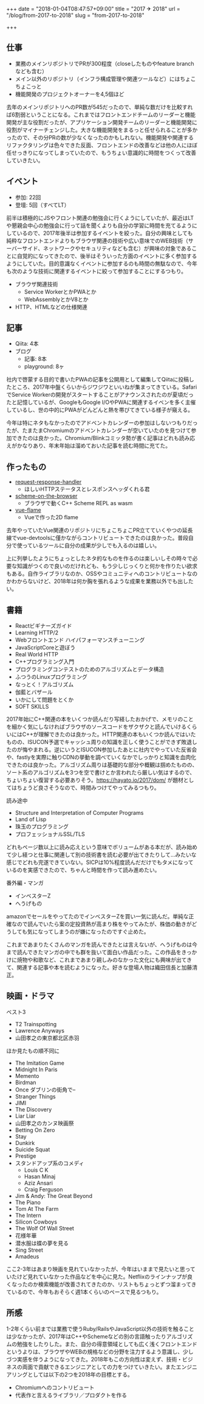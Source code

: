 +++
date = "2018-01-04T08:47:57+09:00"
title = "2017 ✈ 2018"
url = "/blog/from-2017-to-2018"
slug = "from-2017-to-2018"

+++

<style>
  section.main .content .markdown ol > li {
    list-style-type: decimal;
  }
  section.main .content .markdown li > ul {
    margin: 0;
    padding-left: 1.5em;
  }
</style>

## 仕事

-   業務のメインリポジトリでPRが300程度（closeしたものやfeature branchなども含む）
-   メイン以外のリポジトリ（インフラ構成管理や関連ツールなど）にはちょこちょこっと
-   機能開発のプロジェクトオーナーを4,5個ほど

去年のメインリポジトリへのPR数が545だったので、単純な数だけを比較すれば6割弱ということになる。これまではフロントエンドチームのリーダーと機能開発が主な役割だったが、アプリケーション開発チームのリーダーと機能開発に役割がマイナーチェンジした。大きな機能開発をまるっと任せられることが多かったので、その分PRの数が少なくなったのかもしれない。機能開発や関連するリファクタリングは色々できた反面、フロントエンドの改善などは他の人にほぼ任せっきりになってしまっていたので、もうちょい意識的に時間をつくって改善していきたい。

## イベント

-   参加: 22回
-   登壇: 5回（すべてLT）

前半は積極的にJSやフロント関連の勉強会に行くようにしていたが、最近はLTや懇親会中心の勉強会に行って話を聞くよりも自分の学習に時間を充てるようにしているので、2017年後半は参加するイベントを絞った。自分の興味としても純粋なフロントエンドよりもブラウザ関連の技術や広い意味でのWEB技術（サーバーサイド、ネットワークやセキュリティなども含む）が興味の対象であることに自覚的になってきたので、後半はそういった方面のイベントに多く参加するようにしていた。目的意識なくイベントに参加するのも時間の無駄なので、今年も次のような技術に関連するイベントに絞って参加することにするつもり。

-   ブラウザ関連技術
    -   Service WorkerとかPWAとか
    -   WebAssemblyとかV8とか
-   HTTP、HTMLなどの仕様関連

## 記事

-   Qiita: 4本
-   ブログ
    -   記事: 8本
    -   playground: 8ヶ

社内で啓蒙する目的で書いたPWAの記事を公開用として編集してQiitaに投稿したところ、2017年中盤くらいからジワジワといいねが集まってきている。SafariでService Workerの開発がスタートすることがアナウンスされたのが夏頃だったと記憶しているが、GoogleもGoogle I/OやPWAに関連するイベンを多く主催しているし、世の中的にPWAがどんどんと熱を帯びてきている様子が窺える。

今年は特にネタもなかったのでアドベントカレンダーの参加はしないつもりだったが、たまたまChromiumのアドベントカレンダーが空いていたのを見つけて参加できたのは良かった。Chromium/Blinkコミッタ勢が書く記事はどれも読み応えがかなりあり、年末年始は溜めておいた記事を読む時間に充てた。

## 作ったもの

-   [request-response-handler](https://edwardkenfox.com/playground/response-headers-requester/)
    -   ほしいHTTPステータスとレスポンスヘッダくれる君
-   [scheme-on-the-browser](https://edwardkenfox.com/playground/scheme-on-the-browser/)
    -   ブラウザで動くC++ Scheme REPL as wasm
-   [vue-flame](https://github.com/edwardkenfox/vue-flame)
    -   Vueで作った2D flame

去年やっていたVue関連のリポジトリにちょこちょこPR立てていくやつの延長線でvue-devtoolsに僅かながらコントリビュートできたのは良かった。普段自分で使っているツールに自分の成果が少しでも入るのは嬉しい。

上に列挙したようにちょっとしたネタ的なものを作るのは楽しいしその時々で必要な知識がつくので良いのだけれども、もう少しじっくりと何かを作りたい欲求もある。自作ライブラリなのか、OSSやコミュニティへのコントリビュートなのかわからないけど、2018年は何か胸を張れるような成果を業務以外でも出したい。

## 書籍

-   Reactビギナーズガイド
-   Learning HTTP/2
-   Webフロントエンド ハイパフォーマンスチューニング
-   JavaScriptCoreと遊ぼう
-   Real World HTTP
-   C++プログラミング入門
-   プログラミングコンテストのためのアルゴリズムとデータ構造
-   ふつうのLinuxプログラミング
-   なっとく！アルゴリズム
-   伽藍とバザール
-   いかにして問題をとくか
-   SOFT SKILLS

2017年始にC++関連の本をいくつか読んだり写経したおかげで、メモリのことを細かく気にしなければブラウザのソースコードをザクザクと読んでいけるくらいにはC++が理解できたのは良かった。HTTP関連の本もいくつか読んではいたものの、ISUCON予選でキャッシュ周りの知識を正しく使うことができず敗退したのが悔やまれる。逆にいうとISUCON参加したあとに社内でやっていた反省会や、fastlyを実際に触りCDNの挙動を調べていくなかでしっかりと知識を血肉化できたのは良かった。アルゴリズム周りは基礎的な部分や概観は掴めたものの、ソート系のアルゴリズムを3つを空で書けとか言われたら厳しい気はするので、ちょいちょい復習する必要ありそう。https://hayato.io/2017/dom/ が題材としてはちょうど良さそうなので、時間みつけてやってみるつもり。

読み途中

-   Structure and Interpretation of Computer Programs
-   Land of Lisp
-   珠玉のプログラミング
-   プロフェッショナルSSL/TLS

どれもページ数以上に読み応えという意味でボリュームがある本だが、読み始めて少し経つと仕事に関連して別の技術書を読む必要が出てきたりして…みたいな感じでどれも完遂できていない。SICPは10%程度読んだだけでもタメになっているのを実感できたので、ちゃんと時間を作って読み進めたい。

番外編・マンガ

-   インベスターZ
-   へうげもの

amazonでセールをやってたのでインベスターZを買い一気に読んだ。単純な正確なので読んでいたら案の定投資熱が高まり株をやってみたが、株価の動きがどうしても気になってしまうのが嫌になったのですぐ止めた。

これまであまりたくさんのマンガを読んできたとは言えないが、へうげものは今まで読んできたマンガの中でも群を抜いて面白い作品だった。この作品をきっかけに焼物や和歌など、これまであまり親しみのなかった文化にも興味が出てきて、関連する記事や本を読むようになった。好きな登場人物は織田信長と加藤清正。

## 映画・ドラマ

ベスト3

-   T2 Trainspotting
-   Lawrence Anyways
-   山田孝之の東京都北区赤羽

ほか見たもの順不同に

-   The Imitation Game
-   Midnight In Paris
-   Memento
-   Birdman
-   Once ダブリンの街角で–
-   Stranger Things
-   JIMI
-   The Discovery
-   Liar Liar
-   山田孝之のカンヌ映画祭
-   Betting On Zero
-   Stay
-   Dunkirk
-   Suicide Squat
-   Prestige
-   スタンドアップ系のコメディ
    -   Louis C K
    -   Hasan Minaj
    -   Aziz Ansari
    -   Craig Ferguson
-   Jim & Andy: The Great Beyond
-   The Piano
-   Tom At The Farm
-   The Intern
-   Silicon Cowboys
-   The Wolf Of Wall Street
-   花様年華
-   潜水服は蝶の夢を見る
-   Sing Street
-   Amadeus

ここ2-3年はあまり映画を見れていなかったが、今年はいままで見たいと思っていたけど見れていなかった作品などを中心に見た。Netflixのラインナップが良くなったのか検索機能が改善されてきたのか、リストもちょっとずつ溜まってきているので、今年もおそらく週1本くらいのペースで見るつもり。

## 所感

1-2年くらい前までは業務で使うRuby/RailsやJavaScript以外の技術を触ることは少なかったが、2017年はC++やSchemeなどの別の言語触ったりアルゴリズムの勉強をしたりした。また、自分の得意領域としても広く浅くフロントエンドというよりは、ブラウザやWEBの規格などの分野を注力するよう意識し、少しづつ実感を伴うようになってきた。2018年もこの方向性は変えず、技術・ビジネスの両面で貢献できるエンジニアとしての力をつけていきたい。またエンジニアリングとしては以下の2つを2018年の目標とする。

-   Chromiumへのコントリビュート
-   代表作と言えるライブラリ／プロダクトを作る
